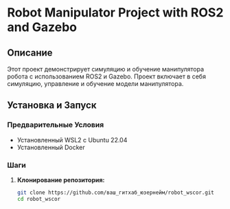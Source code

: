 # Robot Manipulator Project with ROS2 and Gazebo

## Описание
Этот проект демонстрирует симуляцию и обучение манипулятора робота с использованием ROS2 и Gazebo. Проект включает в себя симуляцию, управление и обучение модели манипулятора.

## Установка и Запуск

### Предварительные Условия
- Установленный WSL2 с Ubuntu 22.04
- Установленный Docker

### Шаги

1. **Клонирование репозитория:**
   ```bash
   git clone https://github.com/ваш_гитхаб_юзернейм/robot_wscor.git
   cd robot_wscor
